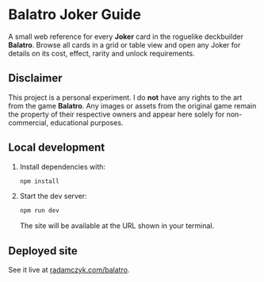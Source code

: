 # Balatro Joker Guide

A small web reference for every **Joker** card in the roguelike deckbuilder **Balatro**. Browse all cards in a grid or table view and open any Joker for details on its cost, effect, rarity and unlock requirements.

## Disclaimer

This project is a personal experiment. I do **not** have any rights to the art from the game **Balatro**. Any images or assets from the original game remain the property of their respective owners and appear here solely for non-commercial, educational purposes.

## Local development

1. Install dependencies with:
   ```bash
   npm install
   ```
2. Start the dev server:
   ```bash
   npm run dev
   ```
   The site will be available at the URL shown in your terminal.

## Deployed site

See it live at [radamczyk.com/balatro](https://radamczyk.com/balatro/).
